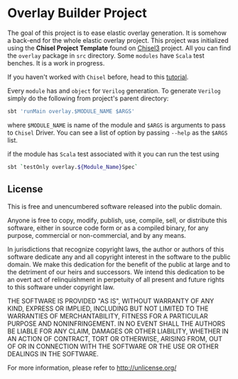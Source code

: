 Overlay Builder Project
=======================

The goal of this project is to ease elastic overlay generation. It is somehow a back-end for the whole elastic overlay project.
This project was initialized using the **Chisel Project Template** found on [Chisel3](https://github.com/freechipsproject/chisel3) project.
All you can find the `overlay` package in `src` directory. Some `modules` have `Scala` test benches. It is a work in progress.

If you haven't worked with `Chisel` before, head to this [tutorial](https://github.com/ucb-bar/chisel-tutorial).

Every `module` has and `object` for `Verilog` generation. To generate `Verilog` simply do the following from project's parent directory:
```bash
sbt 'runMain overlay.$MODULE_NAME $ARGS'
```
where `$MODULE_NAME` is name of the module and `$ARGS` is arguments to pass to `Chisel` Driver. You can see a list of option by passing `--help` as the `$ARGS` list.

if the module has `Scala` test associated with it you can run the test using
```bash
sbt `testOnly overlay.${Module_Name}Spec`
```

## License
This is free and unencumbered software released into the public domain.

Anyone is free to copy, modify, publish, use, compile, sell, or
distribute this software, either in source code form or as a compiled
binary, for any purpose, commercial or non-commercial, and by any
means.

In jurisdictions that recognize copyright laws, the author or authors
of this software dedicate any and all copyright interest in the
software to the public domain. We make this dedication for the benefit
of the public at large and to the detriment of our heirs and
successors. We intend this dedication to be an overt act of
relinquishment in perpetuity of all present and future rights to this
software under copyright law.

THE SOFTWARE IS PROVIDED "AS IS", WITHOUT WARRANTY OF ANY KIND,
EXPRESS OR IMPLIED, INCLUDING BUT NOT LIMITED TO THE WARRANTIES OF
MERCHANTABILITY, FITNESS FOR A PARTICULAR PURPOSE AND NONINFRINGEMENT.
IN NO EVENT SHALL THE AUTHORS BE LIABLE FOR ANY CLAIM, DAMAGES OR
OTHER LIABILITY, WHETHER IN AN ACTION OF CONTRACT, TORT OR OTHERWISE,
ARISING FROM, OUT OF OR IN CONNECTION WITH THE SOFTWARE OR THE USE OR
OTHER DEALINGS IN THE SOFTWARE.

For more information, please refer to <http://unlicense.org/>
